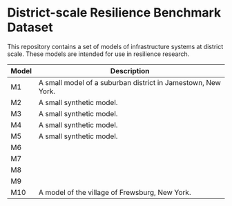 # District-scale Resilience Benchmark Dataset
This repository contains a set of models of infrastructure systems at district scale. These models are intended for use in resilience research.

| Model  | Description |
| ------------- | ------------- |
|M1 | A small model of a suburban district in Jamestown, New York. |
|M2|  A small synthetic model.|
|M3 | A small synthetic model. |
|M4|  A small synthetic model.|
|M5|  A small synthetic model.|
|M6| | A small synthetic model.|
|M7| | A model of Silver Firs, a subdivision in Snohomish County, Washington.|
|M8| | A small synthetic network.|
|M9| | A model of Mirvish Village in Toronto, Canada.|
|M10| A model of the village of Frewsburg, New York. |

